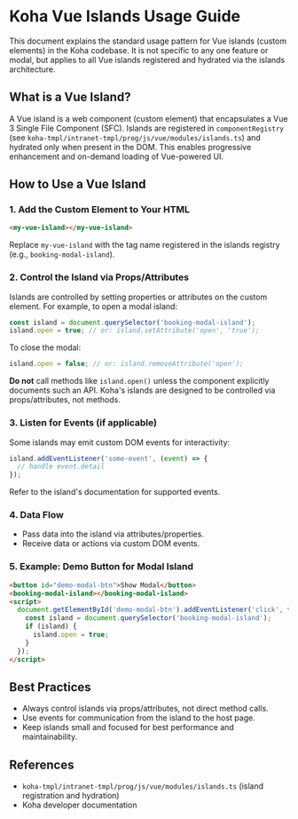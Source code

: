 # Koha Vue Islands Usage Guide

This document explains the standard usage pattern for Vue islands (custom elements) in the Koha codebase. It is not specific to any one feature or modal, but applies to all Vue islands registered and hydrated via the islands architecture.

## What is a Vue Island?
A Vue island is a web component (custom element) that encapsulates a Vue 3 Single File Component (SFC). Islands are registered in `componentRegistry` (see `koha-tmpl/intranet-tmpl/prog/js/vue/modules/islands.ts`) and hydrated only when present in the DOM. This enables progressive enhancement and on-demand loading of Vue-powered UI.

## How to Use a Vue Island

### 1. Add the Custom Element to Your HTML
```html
<my-vue-island></my-vue-island>
```
Replace `my-vue-island` with the tag name registered in the islands registry (e.g., `booking-modal-island`).

### 2. Control the Island via Props/Attributes
Islands are controlled by setting properties or attributes on the custom element. For example, to open a modal island:

```js
const island = document.querySelector('booking-modal-island');
island.open = true; // or: island.setAttribute('open', 'true');
```

To close the modal:
```js
island.open = false; // or: island.removeAttribute('open');
```

**Do not** call methods like `island.open()` unless the component explicitly documents such an API. Koha's islands are designed to be controlled via props/attributes, not methods.

### 3. Listen for Events (if applicable)
Some islands may emit custom DOM events for interactivity:
```js
island.addEventListener('some-event', (event) => {
  // handle event.detail
});
```
Refer to the island's documentation for supported events.

### 4. Data Flow
- Pass data into the island via attributes/properties.
- Receive data or actions via custom DOM events.

### 5. Example: Demo Button for Modal Island
```html
<button id="demo-modal-btn">Show Modal</button>
<booking-modal-island></booking-modal-island>
<script>
  document.getElementById('demo-modal-btn').addEventListener('click', function() {
    const island = document.querySelector('booking-modal-island');
    if (island) {
      island.open = true;
    }
  });
</script>
```

## Best Practices
- Always control islands via props/attributes, not direct method calls.
- Use events for communication from the island to the host page.
- Keep islands small and focused for best performance and maintainability.

## References
- `koha-tmpl/intranet-tmpl/prog/js/vue/modules/islands.ts` (island registration and hydration)
- Koha developer documentation
